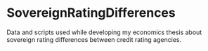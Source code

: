 # SovereignRatingDifferences
Data and scripts used while developing my economics thesis about sovereign rating differences between credit rating agencies.
